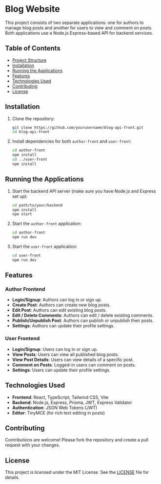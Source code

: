 # Blog Website

This project consists of two separate applications: one for authors to manage blog posts and another for users to view and comment on posts. Both applications use a Node.js Express-based API for backend services.

## Table of Contents

- [Project Structure](#project-structure)
- [Installation](#installation)
- [Running the Applications](#running-the-applications)
- [Features](#features)
- [Technologies Used](#technologies-used)
- [Contributing](#contributing)
- [License](#license)

## Installation

1. Clone the repository:

   ```sh
   git clone https://github.com/yourusername/blog-api-front.git
   cd blog-api-front
   ```

2. Install dependencies for both `author-front` and `user-front`:
   ```sh
   cd author-front
   npm install
   cd ../user-front
   npm install
   ```

## Running the Applications

1. Start the backend API server (make sure you have Node.js and Express set up):

   ```sh
   cd path/to/your/backend
   npm install
   npm start
   ```

2. Start the `author-front` application:

   ```sh
   cd author-front
   npm run dev
   ```

3. Start the `user-front` application:
   ```sh
   cd user-front
   npm run dev
   ```

## Features

### Author Frontend

- **Login/Signup**: Authors can log in or sign up.
- **Create Post**: Authors can create new blog posts.
- **Edit Post**: Authors can edit existing blog posts.
- **Edit / Delete Comments**: Authors can edit / delete existing comments.
- **Publish/Unpublish Post**: Authors can publish or unpublish their posts.
- **Settings**: Authors can update their profile settings.

### User Frontend

- **Login/Signup**: Users can log in or sign up.
- **View Posts**: Users can view all published blog posts.
- **View Post Details**: Users can view details of a specific post.
- **Comment on Posts**: Logged-in users can comment on posts.
- **Settings**: Users can update their profile settings.

## Technologies Used

- **Frontend**: React, TypeScript, Tailwind CSS, Vite
- **Backend**: Node.js, Express, Prisma, JWT, Express Validator
- **Authentication**: JSON Web Tokens (JWT)
- **Editor**: TinyMCE (for rich text editing in posts)

## Contributing

Contributions are welcome! Please fork the repository and create a pull request with your changes.

## License

This project is licensed under the MIT License. See the [LICENSE](LICENSE) file for details.
